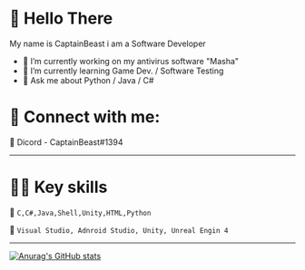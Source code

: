 # 👋 Hello There
My name is CaptainBeast i am a Software Developer 

-  🔭 I’m currently working on my antivirus software "Masha"
-  🌱 I’m currently learning Game Dev. / Software Testing
-  💬 Ask me about Python / Java / C#
<h1> 📢 Connect with me: </h1>
 💬 Dicord - CaptainBeast#1394
   

 
 -----------------------------------------------------------------------------------------
 
 <h1>🤹‍♀️ Key skills </h1>
 
 💬 `C,C#,Java,Shell,Unity,HTML,Python`
 
 📖 `Visual Studio, Adnroid Studio, Unity, Unreal Engin 4`
  
 ---------------------------------------------------------------------------------------
 
 [![Anurag's GitHub stats](https://github-readme-stats.vercel.app/api?username=ShadowEmperorYT)](https://github.com/anuraghazra/github-readme-stats)

 
